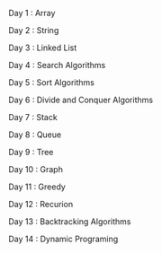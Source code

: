 Day 1 : Array

Day 2 : String

Day 3 : Linked List

Day 4 : Search Algorithms

Day 5 : Sort Algorithms

Day 6 : Divide and Conquer Algorithms

Day 7 : Stack

Day 8 : Queue

Day 9 : Tree

Day 10 : Graph

Day 11 : Greedy

Day 12 : Recurion

Day 13 : Backtracking Algorithms

Day 14 : Dynamic Programing
